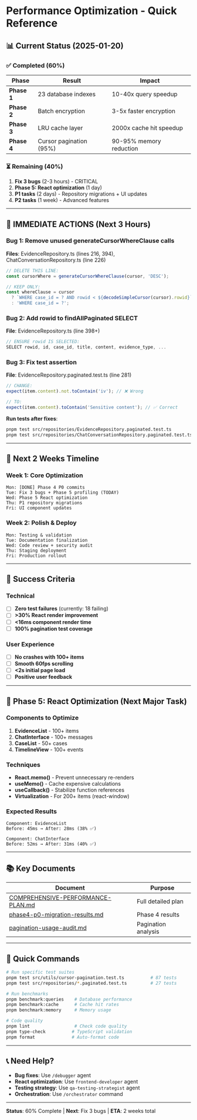 # Performance Optimization - Quick Reference

## 📊 Current Status (2025-01-20)

### ✅ Completed (60%)
| Phase | Result | Impact |
|-------|--------|--------|
| **Phase 1** | 23 database indexes | 10-40x query speedup |
| **Phase 2** | Batch encryption | 3-5x faster encryption |
| **Phase 3** | LRU cache layer | 2000x cache hit speedup |
| **Phase 4** | Cursor pagination (95%) | 90-95% memory reduction |

### ⏳ Remaining (40%)
1. **Fix 3 bugs** (2-3 hours) - CRITICAL
2. **Phase 5: React optimization** (1 day)
3. **P1 tasks** (2 days) - Repository migrations + UI updates
4. **P2 tasks** (1 week) - Advanced features

---

## 🔴 IMMEDIATE ACTIONS (Next 3 Hours)

### Bug 1: Remove unused generateCursorWhereClause calls
**Files**: EvidenceRepository.ts (lines 216, 394), ChatConversationRepository.ts (line 226)
```typescript
// DELETE THIS LINE:
const cursorWhere = generateCursorWhereClause(cursor, 'DESC');

// KEEP ONLY:
const whereClause = cursor
  ? `WHERE case_id = ? AND rowid < ${decodeSimpleCursor(cursor).rowid}`
  : 'WHERE case_id = ?';
```

### Bug 2: Add rowid to findAllPaginated SELECT
**File**: EvidenceRepository.ts (line 398+)
```typescript
// ENSURE rowid IS SELECTED:
SELECT rowid, id, case_id, title, content, evidence_type, ...
```

### Bug 3: Fix test assertion
**File**: EvidenceRepository.paginated.test.ts (line 281)
```typescript
// CHANGE:
expect(item.content).not.toContain('iv'); // ❌ Wrong

// TO:
expect(item.content).toContain('Sensitive content'); // ✅ Correct
```

**Run tests after fixes**:
```bash
pnpm test src/repositories/EvidenceRepository.paginated.test.ts
pnpm test src/repositories/ChatConversationRepository.paginated.test.ts
```

---

## 📅 Next 2 Weeks Timeline

### Week 1: Core Optimization
```
Mon: [DONE] Phase 4 P0 commits
Tue: Fix 3 bugs + Phase 5 profiling (TODAY)
Wed: Phase 5 React optimization
Thu: P1 repository migrations
Fri: UI component updates
```

### Week 2: Polish & Deploy
```
Mon: Testing & validation
Tue: Documentation finalization
Wed: Code review + security audit
Thu: Staging deployment
Fri: Production rollout
```

---

## 🎯 Success Criteria

### Technical
- [ ] **Zero test failures** (currently: 18 failing)
- [ ] **>30% React render improvement**
- [ ] **<16ms component render time**
- [ ] **100% pagination test coverage**

### User Experience
- [ ] **No crashes with 100+ items**
- [ ] **Smooth 60fps scrolling**
- [ ] **<2s initial page load**
- [ ] **Positive user feedback**

---

## 🚀 Phase 5: React Optimization (Next Major Task)

### Components to Optimize
1. **EvidenceList** - 100+ items
2. **ChatInterface** - 100+ messages
3. **CaseList** - 50+ cases
4. **TimelineView** - 100+ events

### Techniques
- **React.memo()** - Prevent unnecessary re-renders
- **useMemo()** - Cache expensive calculations
- **useCallback()** - Stabilize function references
- **Virtualization** - For 200+ items (react-window)

### Expected Results
```
Component: EvidenceList
Before: 45ms → After: 28ms (38% ✅)

Component: ChatInterface
Before: 52ms → After: 31ms (40% ✅)
```

---

## 📚 Key Documents

| Document | Purpose |
|----------|---------|
| [COMPREHENSIVE-PERFORMANCE-PLAN.md](./COMPREHENSIVE-PERFORMANCE-PLAN.md) | Full detailed plan |
| [phase4-p0-migration-results.md](./phase4-p0-migration-results.md) | Phase 4 results |
| [pagination-usage-audit.md](../audits/pagination-usage-audit.md) | Pagination analysis |

---

## 🔧 Quick Commands

```bash
# Run specific test suites
pnpm test src/utils/cursor-pagination.test.ts          # 87 tests
pnpm test src/repositories/*.paginated.test.ts         # 27 tests

# Run benchmarks
pnpm benchmark:queries    # Database performance
pnpm benchmark:cache      # Cache hit rates
pnpm benchmark:memory     # Memory usage

# Code quality
pnpm lint                 # Check code quality
pnpm type-check          # TypeScript validation
pnpm format              # Auto-format code
```

---

## 📞 Need Help?

- **Bug fixes**: Use `/debugger` agent
- **React optimization**: Use `frontend-developer` agent
- **Testing strategy**: Use `qa-testing-strategist` agent
- **Orchestration**: Use `/orchestrator` command

---

**Status**: 60% Complete | **Next**: Fix 3 bugs | **ETA**: 2 weeks total
